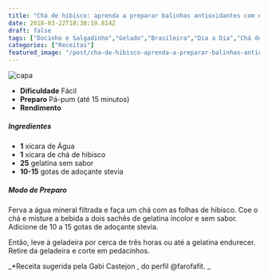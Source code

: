 ```yaml
---
title: "Chá de hibisco: aprenda a preparar balinhas antioxidantes com ele"
date: 2018-03-22T18:30:19.814Z
draft: false
tags: ["Docinho e Salgadinho","Gelado","Brasileira","Dia a Dia","Chá de Hibisco"]
categories: ["Receitas"]
featured_image: "/post/cha-de-hibisco-aprenda-a-preparar-balinhas-antioxidantes-com-ele.543f2eb6.jpg"
---
```


![capa](/post/cha-de-hibisco-aprenda-a-preparar-balinhas-antioxidantes-com-ele.543f2eb6.jpg)

*   **Dificuldade** Fácil
*   **Preparo** Pá-pum (até 15 minutos)
*   **Rendimento**

##### Ingredientes

*   **1** xícara de Água
*   **1** xícara de chá de hibisco
*   **25** gelatina sem sabor
*   **10-15** gotas de adoçante stevia

##### Modo de Preparo

Ferva a água mineral filtrada e faça um chá com as folhas de hibisco. Coe o chá e misture a bebida a dois sachês de gelatina incolor e sem sabor. Adicione de 10 a 15 gotas de adoçante stevia.

Então, leve à geladeira por cerca de três horas ou até a gelatina endurecer. Retire da geladeira e corte em pedacinhos.

_*Receita sugerida pela Gabi Castejon , do perfil @farofafit. _
